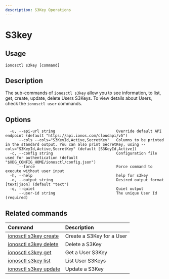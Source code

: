 ```yaml
---
description: S3Key Operations
---
```


# S3key

## Usage

```text
ionosctl s3key [command]
```

## Description

The sub-commands of `ionosctl s3key` allow you to see information, to list, get, create, update, delete Users S3Keys. To view details about Users, check the `ionosctl user` commands.

## Options

```text
  -u, --api-url string                           Override default API endpoint (default "https://api.ionos.com/cloudapi/v5")
      --cols --cols="S3KeyId,Active,SecretKey"   Columns to be printed in the standard output. You can also print SecretKey, using --cols="S3KeyId,Active,SecretKey" (default [S3KeyId,Active])
  -c, --config string                            Configuration file used for authentication (default "$XDG_CONFIG_HOME/ionosctl/config.json")
      --force                                    Force command to execute without user input
  -h, --help                                     help for s3key
  -o, --output string                            Desired output format [text|json] (default "text")
  -q, --quiet                                    Quiet output
      --user-id string                           The unique User Id (required)
```

## Related commands

| Command | Description |
| :--- | :--- |
| [ionosctl s3key create](create.md) | Create a S3Key for a User |
| [ionosctl s3key delete](delete.md) | Delete a S3Key |
| [ionosctl s3key get](get.md) | Get a User S3Key |
| [ionosctl s3key list](list.md) | List User S3Keys |
| [ionosctl s3key update](update.md) | Update a S3Key |

